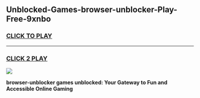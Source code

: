 
## Unblocked-Games-browser-unblocker-Play-Free-9xnbo
<h3>
<a href="https://premium76.site?title=browser-unblocker&ref=19M">CLICK TO PLAY</a></h3>
<hr>

<h3>
<a href="https://premium76.site?title=browser-unblocker&ref=19M">CLICK 2 PLAY</a>
  
</h3>

<a href="https://premium76.site?title=browser-unblocker&ref=19M"><img src="https://clearcache.store/games.png"></a>


**browser-unblocker games unblocked: Your Gateway to Fun and Accessible Online Gaming**
